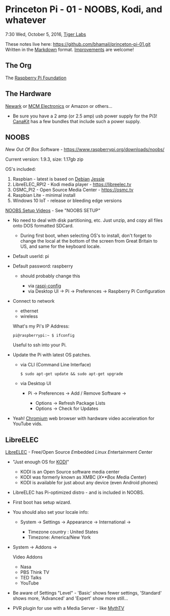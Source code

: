 Princeton Pi - 01 - NOOBS, Kodi, and whatever
=============================================

7:30 Wed, October 5, 2016, [Tiger Labs](http://tigerlabs.co)

These notes live here: https://github.com/bhamail/princeton-pi-01.git 
Written in the [Markdown](https://daringfireball.net/projects/markdown/syntax) format. 
[Improvements](https://help.github.com/articles/creating-a-pull-request/) are welcome! 

The Org
-------
The [Raspberry Pi Foundation](https://www.raspberrypi.org)

The Hardware
------------
[Newark](http://www.newark.com) or [MCM Electronics](http://www.mcmelectronics.com) or Amazon or others...

* Be sure you have a 2 amp (or 2.5 amp) usb power supply for the Pi3! 
[CanaKit](https://www.amazon.com/CanaKit-Raspberry-Supply-Adapter-Charger/dp/B00MARDJZ4) has a few bundles that include
such a power supply.

NOOBS
-----

*N*ew *O*ut *O*f *B*ox *S*oftware - https://www.raspberrypi.org/downloads/noobs/

Current version: 1.9.3, size: 1.17gb zip

OS's included:

  1. Raspbian - latest is based on [Debian](https://www.debian.org) [Jessie](https://www.debian.org/releases/stable/)
  1. LibreELEC_RPI2 - Kodi media player - https://libreelec.tv
  1. OSMC_PI2 - Open Source Media Center - https://osmc.tv
  1. Raspbian Lite - minimal install
  1. Windows 10 IoT - release or bleeding edge versions
  
[NOOBS Setup Videos](https://www.raspberrypi.org/help/videos/) - See "NOOBS SETUP"

* No need to deal with disk partitioning, etc. Just unzip, and copy all files onto DOS formatted SDCard.

  - During first boot, when selecting OS's to install, don't forget to change the local at the bottom of the screen
  from Great Britain to US, and same for the keyboard locale.

* Default userId: pi

* Default password: raspberry 

    - should probably change this
     
        - via [raspi-config](https://www.raspberrypi.org/documentation/configuration/raspi-config.md)
        - via Desktop UI -> Pi -> Preferences -> Raspberry Pi Configuration

* Connect to network

    - ethernet
    - wireless
    
  What's my Pi's IP Address:

      pi@raspberrypi:~ $ ifconfig

  Useful to ssh into your Pi.

* Update the Pi with latest OS patches.

  - via CLI (Command Line Interface)

        $ sudo apt-get update && sudo apt-get upgrade
      
  - via Desktop UI
  
      - Pi -> Preferences -> Add / Remove Software ->
      
        - Options -> Refresh Package Lists
        - Options -> Check for Updates
        
 * Yeah! [Chromium](https://www.chromium.org) web browser with hardware video acceleration for YouTube vids.
 
LibreELEC
---------

[LibreELEC](https://libreelec.tv) - Free/Open Source *E*mbedded *L*inux *E*ntertainment *C*enter

* "Just enough OS for [KODI](https://kodi.tv)"

  - KODI is an Open Source software media center
  - KODI was formerly known as XMBC (*X**B*ox *M*edia *C*enter)
  - KODI is available for just about any device (even Android phones)

* LibreELEC has Pi-optimized distro - and is included in NOOBS.

* First boot has setup wizard.

* You should also set your locale info:

  - System -> Settings -> Appearance -> International ->
   
     - Timezone country : United States
     - Timezone: America/New York

* System -> Addons -> 
 
   Video Addons
   
     - Nasa
     - PBS Think TV
     - TED Talks
     - YouTube

* Be aware of Settings "Level" - 'Basic' shows fewer settings, 'Standard' shows more, 
  'Advanced' and 'Expert' show more still...
  
* PVR plugin for use with a Media Server - like [MythTV](http://mythtv.org)

